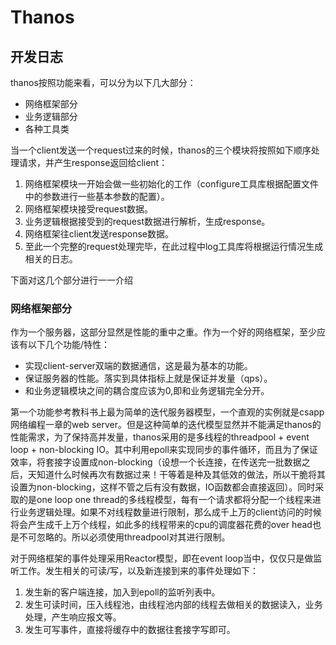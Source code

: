 # Thanos

## 开发日志
thanos按照功能来看，可以分为以下几大部分：

 - 网络框架部分
 - 业务逻辑部分
 - 各种工具类

当一个client发送一个request过来的时候，thanos的三个模块将按照如下顺序处理请求，并产生response返回给client：

 1. 网络框架模块一开始会做一些初始化的工作（configure工具库根据配置文件中的参数进行一些基本参数的配置）。
 2. 网络框架模块接受request数据。
 3. 业务逻辑根据接受到的request数据进行解析，生成response。
 4. 网络框架往client发送response数据。
 5. 至此一个完整的request处理完毕，在此过程中log工具库将根据运行情况生成相关的日志。

下面对这几个部分进行一一介绍

### 网络框架部分
作为一个服务器，这部分显然是性能的重中之重。作为一个好的网络框架，至少应该有以下几个功能/特性：

 - 实现client-server双端的数据通信，这是最为基本的功能。
 - 保证服务器的性能。落实到具体指标上就是保证并发量（qps）。
 - 和业务逻辑模块之间的耦合度应该为0,即和业务逻辑完全分开。

第一个功能参考教科书上最为简单的迭代服务器模型，一个直观的实例就是csapp网络编程一章的web server。但是这种简单的迭代模型显然并不能满足thanos的性能需求，为了保持高并发量，thanos采用的是多线程的threadpool + event loop + non-blocking IO。其中利用epoll来实现同步的事件循环，而且为了保证效率，将套接字设置成non-blocking（设想一个长连接，在传送完一批数据之后，天知道什么时候再次有数据过来！干等着是种及其低效的做法，所以干脆将其设置为non-blocking，这样不管之后有没有数据，IO函数都会直接返回）。同时采取的是one loop one thread的多线程模型，每有一个请求都将分配一个线程来进行业务逻辑处理。如果不对线程数量进行限制，那么成千上万的client访问的时候将会产生成千上万个线程，如此多的线程带来的cpu的调度器花费的over head也是不可忽略的。所以必须使用threadpool对其进行限制。

对于网络框架的事件处理采用Reactor模型，即在event loop当中，仅仅只是做监听工作。发生相关的可读/写，以及新连接到来的事件处理如下：

 1. 发生新的客户端连接，加入到epoll的监听列表中。
 2. 发生可读时间，压入线程池，由线程池内部的线程去做相关的数据读入，业务处理，产生响应报文等。
 3. 发生可写事件，直接将缓存中的数据往套接字写即可。


 
 
 
 

